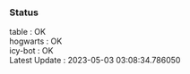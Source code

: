 ### Status


table : OK  
hogwarts : OK  
icy-bot : OK  
Latest Update : 2023-05-03 03:08:34.786050
